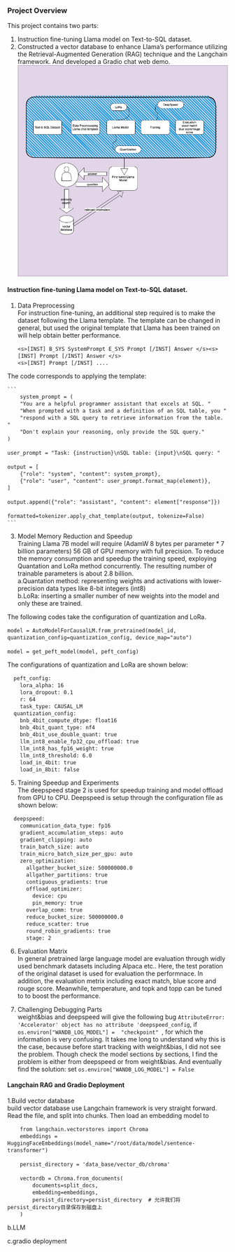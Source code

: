 ### Project Overview
This project contains two parts: 
1. Instruction fine-tuning Llama model on Text-to-SQL dataset.
2. Constructed a vector database to enhance Llama’s performance utilizing the Retrieval-Augmented Generation (RAG) technique and the Langchain framework. And developed a Gradio chat web demo.
![download model](model_overview.png)

#### Instruction fine-tuning Llama model on Text-to-SQL dataset.
1. Data Preprocessing
<br>For instruction fine-tuning, an additional step required is to make the dataset following the Llama template. The template can be changed in general, but used the original template that Llama has been trained on will help obtain better performance.

    ```
    <s>[INST] B_SYS SystemPrompt E_SYS Prompt [/INST] Answer </s><s>[INST] Prompt [/INST] Answer </s> 
    <s>[INST] Prompt [/INST] ....
    ```
    
The code corresponds to applying the template:

    ```
        system_prompt = (
        "You are a helpful programmer assistant that excels at SQL. "
        "When prompted with a task and a definition of an SQL table, you "
        "respond with a SQL query to retrieve information from the table. "
        "Don't explain your reasoning, only provide the SQL query."
    )

    user_prompt = "Task: {instruction}\nSQL table: {input}\nSQL query: "

    output = [
        {"role": "system", "content": system_prompt},
        {"role": "user", "content": user_prompt.format_map(element)},
    ]

    output.append({"role": "assistant", "content": element["response"]})
    
    formatted=tokenizer.apply_chat_template(output, tokenize=False)
    ```
    
3. Model Memory Reduction and Speedup
<br>Training Llama 7B model will require (AdamW  8 bytes per parameter * 7 billion parameters) 56 GB of GPU memory with full precision. To reduce the memory consumption and speedup the training speed, exploying Quantation and LoRa method concurrently. The resulting number of trainable parameters is about 2.8 billion.
<br> a.Quantation method: representing weights and activations with lower-precision data types like 8-bit integers (int8)
<br> b.LoRa: inserting a smaller number of new weights into the model and only these are trained.

The following codes take the configuration of quantization and LoRa. 

```
model = AutoModelForCausalLM.from_pretrained(model_id, quantization_config=quantization_config, device_map="auto")

model = get_peft_model(model, peft_config)

```

The configurations of quantization and LoRa are shown below: 

```
  peft_config:
    lora_alpha: 16
    lora_dropout: 0.1
    r: 64
    task_type: CAUSAL_LM
  quantization_config:
    bnb_4bit_compute_dtype: float16
    bnb_4bit_quant_type: nf4
    bnb_4bit_use_double_quant: true
    llm_int8_enable_fp32_cpu_offload: true
    llm_int8_has_fp16_weight: true
    llm_int8_threshold: 6.0
    load_in_4bit: true
    load_in_8bit: false
```

5. Training Speedup and Experiments
<br> The deepspeed stage 2 is used for speedup training and model offload from GPU to CPU. Deepspeed is setup through the configuration file as shown below:
```
  deepspeed:
    communication_data_type: fp16
    gradient_accumulation_steps: auto
    gradient_clipping: auto
    train_batch_size: auto
    train_micro_batch_size_per_gpu: auto
    zero_optimization:
      allgather_bucket_size: 500000000.0
      allgather_partitions: true
      contiguous_gradients: true
      offload_optimizer:
        device: cpu
        pin_memory: true
      overlap_comm: true
      reduce_bucket_size: 500000000.0
      reduce_scatter: true
      round_robin_gradients: true
      stage: 2
```

6. Evaluation Matrix
<br> In general pretrained large language model are evaluation through widly used benchmark datasets including Alpaca etc.. Here, the test poration of the original dataset is used for evaluation the performnace. In addition, the evaluation metrix including exact match, blue score and rouge score. Meanwhile, temperature, and topk and topp can be tuned to to boost the performance.

9. Challenging Debugging Parts
<br> weight&bias and deepspeed will give the following bug ```AttributeError: 'Accelerator' object has no attribute 'deepspeed_config```, if ```os.environ["WANDB_LOG_MODEL"] =  "checkpoint" ```, for which the information is very confusing. It takes me long to understand why this is the case, because before start tracking with weight&bias, I did not see the problem. Though check the model sections by sections, I find the problem is either from deepspeed or from weight&bias. And eventually find the solution: set ```os.environ["WANDB_LOG_MODEL"] = False```

#### Langchain RAG and Gradio Deployment
1.Build vector database
<br> build vector database use Langchain framework is very straight forward. Read the file, and split into chunks. Then load an embedding model to 

```
    from langchain.vectorstores import Chroma
    embeddings = HuggingFaceEmbeddings(model_name="/root/data/model/sentence-transformer")

    persist_directory = 'data_base/vector_db/chroma'

    vectordb = Chroma.from_documents(
        documents=split_docs,
        embedding=embeddings,
        persist_directory=persist_directory  # 允许我们将persist_directory目录保存到磁盘上
    )
```

b.LLM

c.gradio deployment
